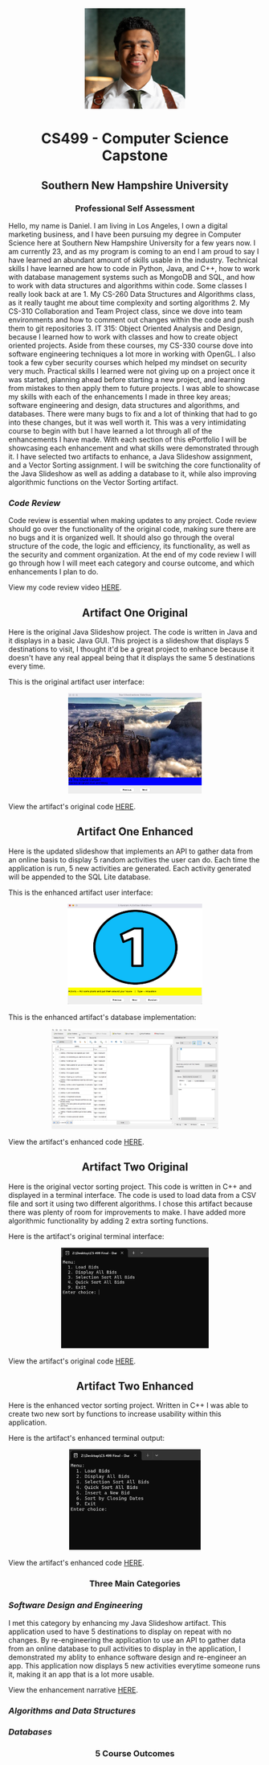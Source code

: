 <center>
  <img src="danielpfp.JPG" height=200 width=200>
</center>

# <center>CS499 - Computer Science Capstone</center>

## <center>Southern New Hampshire University</center>

### <center>Professional Self Assessment</center>

Hello, my name is Daniel. I am living in Los Angeles, I own a digital marketing business, and I have been pursuing my degree in Computer Science here at Southern New Hampshire University for a few years now. I am currently 23, and as my program is coming to an end I am proud to say I have learned an abundant amount of skills usable in the industry. Technical skills I have learned are how to code in Python, Java, and C++, how to work with database management systems such as MongoDB and SQL, and how to work with data structures and algorithms within code. Some classes I really look back at are 1. My CS-260 Data Structures and Algorithms class, as it really taught me about time complexity and sorting algorithms 2. My CS-310 Collaboration and Team Project class, since we dove into team environments and how to comment out changes within the code and push them to git repositories 3. IT 315: Object Oriented Analysis and Design, because I learned how to work with classes and how to create object oriented projects. Aside from these courses, my CS-330 course dove into software engineering techniques a lot more in working with OpenGL. I also took a few cyber security courses which helped my mindset on security very much.
Practical skills I learned were not giving up on a project once it was started, planning ahead before starting a new project, and learning from mistakes to then apply them to future projects.
I was able to showcase my skills with each of the enhancements I made in three key areas; software engineering and design, data structures and algorithms, and databases. There were many bugs to fix and a lot of thinking that had to go into these changes, but it was well worth it. This was a very intimidating course to begin with but I have learned a lot through all of the enhancements I have made.
With each section of this ePortfolio I will be showcasing each enhancement and what skills were demonstrated through it. I have selected two artifacts to enhance, a Java Slideshow assignment, and a Vector Sorting assignment. I will be switching the core functionality of the Java Slideshow as well as adding a database to it, while also improving algorithmic functions on the Vector Sorting artifact.

### *Code Review*

Code review is essential when making updates to any project. Code review should go over the functionality of the original code, making sure there are no bugs and it is organized well. It should also go through the overal structure of the code, the logic and efficiency, its functionality, as well as the security and comment organization.
At the end of my code review I will go through how I will meet each category and course outcome, and which enhancements I plan to do.

View my code review video [HERE](https://drive.google.com/file/d/10Hwcna6zY4RizFghgHwfXQd9y3fU2e9k/view?usp=sharing).

## <center>Artifact One Original</center>

Here is the original Java Slideshow project. The code is written in Java and it displays in a basic Java GUI. This project is a slideshow that displays 5 destinations to visit, I thought it'd be a great project to enhance because it doesn't have any real appeal being that it displays the same 5 destinations every time.

This is the original artifact user interface:

<center>
  <img src="interface1.png" height=200>
</center>

View the artifact's original code [HERE](https://github.com/DlittleSNHU/dlittlesnhu.github.io/tree/Java-Slideshow---Original).

## <center>Artifact One Enhanced</center>

Here is the updated slideshow that implements an API to gather data from an online basis to display 5 random activities the user can do. Each time the application is run, 5 new activities are generated. Each activity generated will be appended to the SQL Lite database.

This is the enhanced artifact user interface:

<center>
  <img src="interface2.png" height=200>
</center>

This is the enhanced artifact's database implementation:

<center>
  <img src="database.jpeg" height=200>
</center>

View the artifact's enhanced code [HERE](https://github.com/DlittleSNHU/dlittlesnhu.github.io/tree/Java-Slideshow-Enhanced).

## <center>Artifact Two Original</center>

Here is the original vector sorting project. This code is written in C++ and displayed in a terminal interface. The code is used to load data from a CSV file and sort it using two different algorithms. I chose this artifact because there was plenty of room for improvements to make. I have added more algorithmic functionality by adding 2 extra sorting functions.

Here is the artifact's original terminal interface:

<center>
  <img src="terminal.png" height=200>
</center>

View the artifact's original code [HERE](https://github.com/DlittleSNHU/dlittlesnhu.github.io/tree/Vector-Sorting).

## <center>Artifact Two Enhanced</center>

Here is the enhanced vector sorting project. Written in C++ I was able to create two new sort by functions to increase usability within this application. 

Here is the artifact's enhanced terminal output:

<center>
  <img src="sorting1.png" height=200>
</center>

View the artifact's enhanced code [HERE](https://github.com/DlittleSNHU/dlittlesnhu.github.io/tree/Vector-Sorting---Enhanced).

### <center>Three Main Categories</center>

### *Software Design and Engineering*

I met this category by enhancing my Java Slideshow artifact. This application used to have 5 destinations to display on repeat with no changes. By re-engineering the application to use an API to gather data from an online database to pull activities to display in the application, I demonstrated my ablity to enhance software design and re-engineer an app. This application now displays 5 new activities everytime someone runs it, making it an app that is a lot more usable.

View the enhancement narrative [HERE](https://github.com/DlittleSNHU/dlittlesnhu.github.io/blob/Narratives/Narrative%20for%20Category%20One.pdf).

### *Algorithms and Data Structures*



### *Databases*

### <center>5 Course Outcomes</center>

